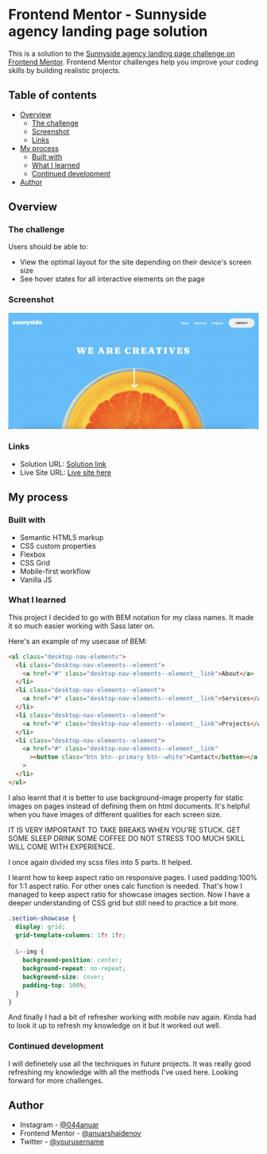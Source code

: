 # Frontend Mentor - Sunnyside agency landing page solution

This is a solution to the [Sunnyside agency landing page challenge on Frontend Mentor](https://www.frontendmentor.io/challenges/sunnyside-agency-landing-page-7yVs3B6ef). Frontend Mentor challenges help you improve your coding skills by building realistic projects.

## Table of contents

- [Overview](#overview)
  - [The challenge](#the-challenge)
  - [Screenshot](#screenshot)
  - [Links](#links)
- [My process](#my-process)
  - [Built with](#built-with)
  - [What I learned](#what-i-learned)
  - [Continued development](#continued-development)
- [Author](#author)

## Overview

### The challenge

Users should be able to:

- View the optimal layout for the site depending on their device's screen size
- See hover states for all interactive elements on the page

### Screenshot

![Screenshot](./design/screenshot.png)

### Links

- Solution URL: [Solution link](https://your-solution-url.com)
- Live Site URL: [Live site here](https://anuarshaidenov.github.io/Sunnyside-Agency-Landing-Page/)

## My process

### Built with

- Semantic HTML5 markup
- CSS custom properties
- Flexbox
- CSS Grid
- Mobile-first workflow
- Vanilla JS

### What I learned

This project I decided to go with BEM notation for my class names. It made it so much easier working with Sass later on.

Here's an example of my usecase of BEM:

```html
<ul class="desktop-nav-elements">
  <li class="desktop-nav-elements--element">
    <a href="#" class="desktop-nav-elements--element__link">About</a>
  </li>
  <li class="desktop-nav-elements--element">
    <a href="#" class="desktop-nav-elements--element__link">Services</a>
  </li>
  <li class="desktop-nav-elements--element">
    <a href="#" class="desktop-nav-elements--element__link">Projects</a>
  </li>
  <li class="desktop-nav-elements--element">
    <a href="#" class="desktop-nav-elements--element__link"
      ><button class="btn btn--primary btn--white">Contact</button></a
    >
  </li>
</ul>
```

I also learnt that it is better to use background-image property for static images on pages instead of defining them on html documents. It's helpful when you have images of different qualities for each screen size.

IT IS VERY IMPORTANT TO TAKE BREAKS WHEN YOU'RE STUCK. GET SOME SLEEP DRINK SOME COFFEE DO NOT STRESS TOO MUCH SKILL WILL COME WITH EXPERIENCE.

I once again divided my scss files into 5 parts. It helped.

I learnt how to keep aspect ratio on responsive pages. I used padding:100% for 1:1 aspect ratio. For other ones calc function is needed. That's how I managed to keep aspect ratio for showcase images section.
Now I have a deeper understanding of CSS grid but still need to practice a bit more.

```css
.section-showcase {
  display: grid;
  grid-template-columns: 1fr 1fr;

  &--img {
    background-position: center;
    background-repeat: no-repeat;
    background-size: cover;
    padding-top: 100%;
  }
}
```

And finally I had a bit of refresher working with mobile nav again. Kinda had to look it up to refresh my knowledge on it but it worked out well.

### Continued development

I will definetely use all the techniques in future projects. It was really good refreshing my knowledge with all the methods I've used here. Looking forward for more challenges.

## Author

- Instagram - [@044anuar](https://www.instagram.com/044anuar)
- Frontend Mentor - [@anuarshaidenov](https://www.frontendmentor.io/profile/anuarshaidenov)
- Twitter - [@yourusername](https://www.twitter.com/anuarnyi)
